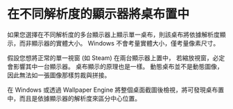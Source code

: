 # 在不同解析度的顯示器將桌布置中

如果您選擇在不同解析度的多台顯示器上顯示單一桌布，則該桌布將依據解析度顯示，而非顯示器的實體大小。 Windows 不會考量實體大小，僅考量像素尺寸。

假設您想將正常的單一視窗 (如 Steam) 在兩台顯示器上置中， 若縮放視窗，必定會影響其中一台顯示器。 桌布顯示的原理也是一樣。 動態桌布並不是動態圖像，因此無法如一張圖像那樣剪裁與拼接。

在 Windows 或透過 Wallpaper Engine 將整個桌面截圖後檢視，將可發現桌布置中，而且是依據顯示器的解析度來區分中心位置。 